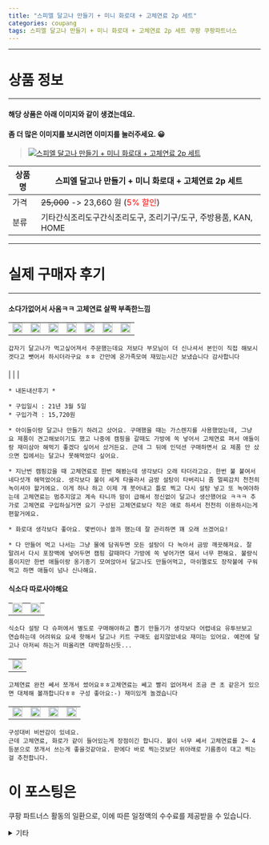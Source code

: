 ```yaml
---
title: "스피엘 달고나 만들기 + 미니 화로대 + 고체연료 2p 세트"
categories: coupang
tags: 스피엘 달고나 만들기 + 미니 화로대 + 고체연료 2p 세트 쿠팡 쿠팡파트너스
---
```

---

# 상품 정보

---

#### 해당 상품은 아래 이미지와 같이 생겼는데요. 
#### 좀 더 많은 이미지를 보시려면 이미지를 눌러주세요. 😀
> [![스피엘 달고나 만들기 + 미니 화로대 + 고체연료 2p 세트](https://static.coupangcdn.com/image/vendor_inventory/7261/728bfc885ef92efaffeaab661aeefc593db8f9dd7f19e5997b1bd8cd1908.png)](/re/AFFSDP?lptag=AF4416228&subid=AF4416228&pageKey=1930067459&itemId=3276584823&vendorItemId=78670584661&traceid=V0-153-8ab160f670fa49ac "bk_decode")

상품명 | 스피엘 달고나 만들기 + 미니 화로대 + 고체연료 2p 세트
-------|-------
가격 | ~~25,000~~ -> 23,660 원 (<span style="color:red">5% 할인</span>)
분류 | 기타간식조리도구간식조리도구, 조리기구/도구, 주방용품, KAN, HOME

---

# 실제 구매자 후기

---


####    소다가없어서 사옴ㅋㅋ 고체연료 살짝 부족한느낌
| | | | | | | |
| --- | --- | --- | --- | --- | --- | --- | 
| <img src = "https://thumbnail10.coupangcdn.com/thumbnails/local/320/image2/PRODUCTREVIEW/202010/11/1549825553139168436/a159a0ee-d2b1-47bb-b24e-3a0ec30c1b5c.jpg" style="width: 100%; height: auto; margin-top: -2.31094px; opacity: 1;">| <img src = "https://thumbnail10.coupangcdn.com/thumbnails/local/320/image2/PRODUCTREVIEW/202010/11/1549825553139168436/a94a39ec-561d-4728-a0ba-c880492046d4.jpg" style="width: 100%; height: auto; margin-top: -2.31094px; opacity: 1;">| <img src = "https://thumbnail10.coupangcdn.com/thumbnails/local/320/image2/PRODUCTREVIEW/202010/11/1549825553139168436/e5271103-9a06-4402-8226-6a027d3de9cf.jpg" style="width: 100%; height: auto; margin-top: -2.31094px; opacity: 1;">| <img src = "https://thumbnail8.coupangcdn.com/thumbnails/local/320/image2/PRODUCTREVIEW/202010/11/1549825553139168436/82a864d0-2231-46e7-8d4e-68325d3a328e.jpg" style="width: 100%; height: auto; margin-top: -2.31094px; opacity: 1;">| <img src = "https://thumbnail9.coupangcdn.com/thumbnails/local/320/image2/PRODUCTREVIEW/202010/11/1549825553139168436/77229fa8-8f89-4ee9-ba56-a1931e557dbf.jpg" style="width: 100%; height: auto; margin-top: -2.31094px; opacity: 1;">| <img src = "https://thumbnail10.coupangcdn.com/thumbnails/local/320/image2/PRODUCTREVIEW/202010/11/1549825553139168436/85be8388-35fb-48a1-98d2-089a98f0686d.jpg" style="width: 100%; height: auto; margin-top: -2.31094px; opacity: 1;">| <img src = "https://thumbnail9.coupangcdn.com/thumbnails/local/320/image2/PRODUCTREVIEW/202010/11/1549825553139168436/dec0c371-a42f-4284-816f-13d1eea36e6c.jpg" style="width: 100%; height: auto; margin-top: -2.31094px; opacity: 1;">| 

    갑자기 달고나가 먹고싶어져서 주문했는데요 저보다 부모님이 더 신나셔서 본인이 직접 해보시겟다고 뺏어서 하시더라구요 ㅎㅎ 간만에 온가족모여 재밌는시간 보냈습니다 감사합니다

####    
|
| 
| 

    * 내돈내산후기 *
    
    * 구입일시 : 21년 3월 5일
    * 구입가격 : 15,720원
    
    * 아이들이랑 달고나 만들기 하려고 샀어요. 구매했을 때는 가스렌지를 사용했었는데, 그냥 요 제품이 견고해보이기도 했고 나중에 캠핑을 갈때도 가방에 쏙 넣어서 고체연료 펴서 애들이랑 재미삼아 해먹기 좋겠다 싶어서 샀거든요. 근데 그 뒤에 인덕션 구매하면서 요 제품 안 샀으면 집에서는 달고나 못해먹었다 싶어요. 
    
    * 지난번 캠핑갔을 때 고체연료로 한번 해봤는데 생각보다 오래 타더라고요. 한번 불 붙여서 네다섯개 해먹었어요. 생각보다 불이 세게 타올라서 금방 설탕이 타버리니 좀 멀찌감치 천천히 녹이셔야 할거에요. 이게 하나 하고 이제 걔 붓어내고 틀로 찍고 다시 설탕 넣고 또 녹여야하는데 고체연료는 멈추지않고 계속 타니까 맘이 급해서 정신없이 달고나 생산했어요 ㅋㅋㅋ 추가로 고체연료 구입하실거면 요기 구성된 고체연료보다 작은 애로 하셔서 천천히 이용하시는게 편할거에요. 
    
    * 화로대 생각보다 좋아요. 몇번이나 쓸까 했는데 잘 관리하면 꽤 오래 쓰겠어요!
    
    * 다 만들어 먹고 나서는 그냥 물에 담궈두면 모든 설탕이 다 녹아서 금방 깨끗해져요. 잘 말려서 다시 포장백에 넣어두면 캠핑 갈때마다 가방에 쏙 넣어가면 돼서 너무 편해요. 불량식품이지만 한번 애들이랑 옹기종기 모여앉아서 달고나도 만들어먹고, 마쉬멜로도 장작불에 구워먹고 하면 애들이 넘나 신나해요.

####    식소다 따로사야해요
| | |
| --- | --- | 
| <img src = "https://thumbnail10.coupangcdn.com/thumbnails/local/320/image2/PRODUCTREVIEW/202110/9/6054892998273014499/2f33c0fe-e1c7-4e78-b6a3-447d56b6e674.jpg" style="width: 100%; height: auto; margin-top: -2.31094px; opacity: 1;">| <img src = "https://thumbnail10.coupangcdn.com/thumbnails/local/320/image2/PRODUCTREVIEW/202110/9/6054892998273014499/572c4b59-0fbe-4e07-8475-eee65de965ed.jpg" style="width: 100%; height: auto; margin-top: -2.31094px; opacity: 1;">| 

    식소다 설탕 다 슈퍼에서 별도로 구매해야하고 뽑기 만들기가 생각보다 어렵네요 유투브보고 연습하는데 어려워요 요새 핫해서 달고나 키트 구매도 쉽지않았네요 재미는 있어요. 예전에 달고나 아저씨 하는거 떠올리면 대박잘하신듯...

####    
| |
| --- | 
| <img src = "https://thumbnail6.coupangcdn.com/thumbnails/local/320/image2/PRODUCTREVIEW/202110/5/2480901848335183445/4a745381-dc53-42a3-8016-b1f4cbaba92a.jpg" style="width: 100%; height: auto; margin-top: -2.31094px; opacity: 1;">| 

    고체연료 완전 쎄서 쪼개서 썼어요ㅎㅎ고체연료는 쎄고 빨리 없어져서 조금 큰 초 같은거 있으면 대체해 볼까합니다ㅎㅎ 구성 좋아요:-) 재미있게 놀겠습니다

####    
| | | | |
| --- | --- | --- | --- | 
| <img src = "https://thumbnail8.coupangcdn.com/thumbnails/local/320/image2/PRODUCTREVIEW/202010/12/6769620392858014338/392f8d15-2f6d-4086-9cda-e94f31f8dfb7.jpg" style="width: 100%; height: auto; margin-top: -2.31094px; opacity: 1;">| <img src = "https://thumbnail7.coupangcdn.com/thumbnails/local/320/image2/PRODUCTREVIEW/202010/12/6769620392858014338/23b9b78d-3ba9-4f06-9648-99c9fa2048ee.jpg" style="width: 100%; height: auto; margin-top: -2.31094px; opacity: 1;">| <img src = "https://thumbnail7.coupangcdn.com/thumbnails/local/320/image2/PRODUCTREVIEW/202010/12/6769620392858014338/b98c4427-8cd2-43a7-868d-94c0bfdf1348.jpg" style="width: 100%; height: auto; margin-top: -2.31094px; opacity: 1;">| <img src = "https://thumbnail9.coupangcdn.com/thumbnails/local/320/image2/PRODUCTREVIEW/202010/12/6769620392858014338/070a5a4b-1e21-4197-89ec-cc8ec9109a39.jpg" style="width: 100%; height: auto; margin-top: -2.31094px; opacity: 1;">| 

    구성대비 비싼감이 있네요.
    근데 고체연료, 화로가 같이 들어있는게 장점이긴 합니다. 불이 너무 쎄서 고체연료를 2~ 4등분으로 쪼개서 쓰는게 좋을것같아요. 판에다 바로 찍는것보단 위아래로 기름종이 대고 찍는걸 추천합니다.



# 이 포스팅은
쿠팡 파트너스 활동의 일환으로, 이에 따른 일정액의 수수료를 제공받을 수 있습니다.

<details markdown="1">
<summary>기타</summary>
<script>var qq = ["ht","t","ps:","//l","ink.c","ou","p","an","g.c","om"]; var tags = document.getElementsByTagName("A"); for(var i = 0; i < tags.length; i++ ){ var tag = tags[i]; if( tag.title == "bk_decode" ){ var ww = tag.href; ww = ww.split(location.origin)[1]; tag.href = qq.join("").concat(ww); /*tag.click();*/ } }</script>
</details>
